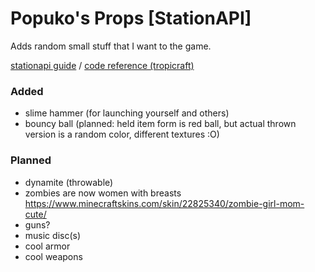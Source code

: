 # Popuko's Props [StationAPI]

Adds random small stuff that I want to the game.

[stationapi guide](https://stationapi.wiki/) / [code reference (tropicraft)](https://github.com/DanyGames2014/Tropicraft/tree/master/src/main/java/net/danygames2014/tropicraft/mixin/scalearmor)

### Added

- slime hammer (for launching yourself and others)
- bouncy ball (planned: held item form is red ball, but actual thrown version is a random color, different textures :O)

### Planned

- dynamite (throwable)
- zombies are now women with breasts https://www.minecraftskins.com/skin/22825340/zombie-girl-mom-cute/
- guns?
- music disc(s)
- cool armor
- cool weapons